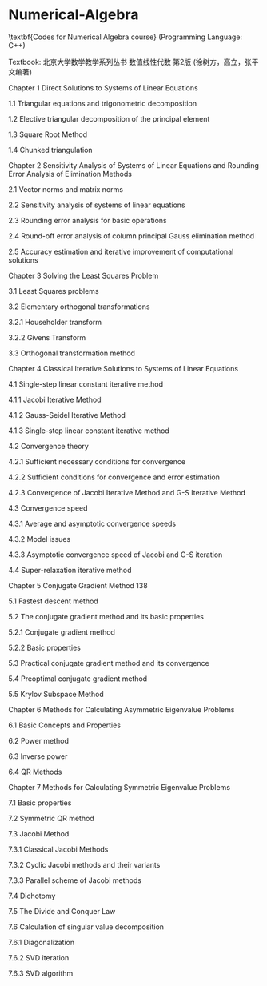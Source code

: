 # Numerical-Algebra
\textbf{Codes for Numerical Algebra course} (Programming Language: C++)

Textbook: 北京大学数学教学系列丛书 数值线性代数 第2版 (徐树方，高立，张平文编著)

Chapter 1 Direct Solutions to Systems of Linear Equations 

1.1 Triangular equations and trigonometric decomposition 

1.2 Elective triangular decomposition of the principal element 

1.3 Square Root Method 

1.4 Chunked triangulation 

Chapter 2 Sensitivity Analysis of Systems of Linear Equations and Rounding Error Analysis of Elimination Methods 

2.1 Vector norms and matrix norms 

2.2 Sensitivity analysis of systems of linear equations 

2.3 Rounding error analysis for basic operations 

2.4 Round-off error analysis of column principal Gauss elimination method 

2.5 Accuracy estimation and iterative improvement of computational solutions 

Chapter 3 Solving the Least Squares Problem 

3.1 Least Squares problems 

3.2 Elementary orthogonal transformations 

3.2.1 Householder transform 

3.2.2 Givens Transform 

3.3 Orthogonal transformation method 

Chapter 4 Classical Iterative Solutions to Systems of Linear Equations 

4.1 Single-step linear constant iterative method 

4.1.1 Jacobi Iterative Method 

4.1.2 Gauss-Seidel Iterative Method 

4.1.3 Single-step linear constant iterative method 

4.2 Convergence theory 

4.2.1 Sufficient necessary conditions for convergence 

4.2.2 Sufficient conditions for convergence and error estimation 

4.2.3 Convergence of Jacobi Iterative Method and G-S Iterative Method 

4.3 Convergence speed 

4.3.1 Average and asymptotic convergence speeds 

4.3.2 Model issues 

4.3.3 Asymptotic convergence speed of Jacobi and G-S iteration 

4.4 Super-relaxation iterative method 

Chapter 5 Conjugate Gradient Method 138

5.1 Fastest descent method 

5.2 The conjugate gradient method and its basic properties 

5.2.1 Conjugate gradient method 

5.2.2 Basic properties 

5.3 Practical conjugate gradient method and its convergence 

5.4 Preoptimal conjugate gradient method 

5.5 Krylov Subspace Method 

Chapter 6 Methods for Calculating Asymmetric Eigenvalue Problems 

6.1 Basic Concepts and Properties 

6.2 Power method 

6.3 Inverse power 

6.4 QR Methods 

Chapter 7 Methods for Calculating Symmetric Eigenvalue Problems 

7.1 Basic properties 

7.2 Symmetric QR method 

7.3 Jacobi Method 

7.3.1 Classical Jacobi Methods 

7.3.2 Cyclic Jacobi methods and their variants 

7.3.3 Parallel scheme of Jacobi methods 

7.4 Dichotomy 

7.5 The Divide and Conquer Law 

7.6 Calculation of singular value decomposition 

7.6.1 Diagonalization 

7.6.2 SVD iteration 

7.6.3 SVD algorithm 
